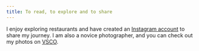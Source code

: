 ```yaml
---
title: To read, to explore and to share
---
```


I enjoy exploring restaurants and have created an [Instagram account](https://www.instagram.com/eater_ina_nutshell/) to share my journey. I am also a novice photographer, and you can check out my photos on [VSCO](https://vsco.co/junxiongy/gallery).

